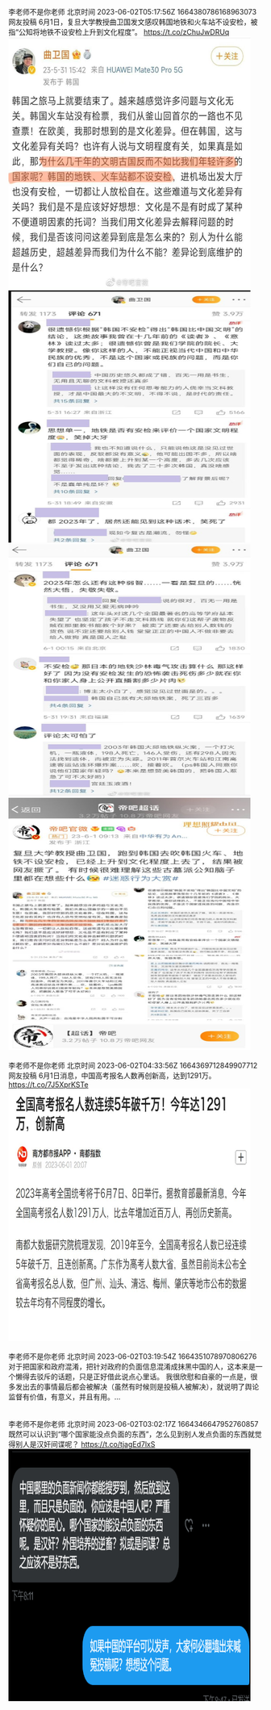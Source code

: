 李老师不是你老师 北京时间 2023-06-02T05:17:56Z 1664380786168963073<br>网友投稿
6月1日，复旦大学教授曲卫国发文感叹韩国地铁和火车站不设安检，被指“公知将地铁不设安检上升到文化程度”。 https://t.co/zChuJwDRUq<br><img src='/temp/image/2023/t-Month-6/1664380786168963073_0.jpg' width='480' height='500'><img src='/temp/image/2023/t-Month-6/1664380786168963073_1.jpg' width='480' height='500'><img src='/temp/image/2023/t-Month-6/1664380786168963073_2.jpg' width='480' height='500'><img src='/temp/image/2023/t-Month-6/1664380786168963073_3.jpg' width='480' height='500'><br><br>李老师不是你老师 北京时间 2023-06-02T04:33:56Z 1664369712849907712<br>网友投稿
6月1日消息，中国高考报名人数再创新高，达到1291万。 https://t.co/7J5XprKSTe<br><img src='/temp/image/2023/t-Month-6/1664369712849907712_0.jpg' width='480' height='500'><br><br>李老师不是你老师 北京时间 2023-06-02T03:19:54Z 1664351078970806276<br>对于把国家和政府混淆，把针对政府的负面信息混淆成抹黑中国的人，这本来是一个懒得去驳斥的话题，只是正好借此说点心里话。
我很欣慰和自豪的一点是，很多发出去的事情最后都会被解决（虽然有时候则是投稿人被解决），就说明了舆论监督有价值，有意义，并且有用。…<br><br><br>李老师不是你老师 北京时间 2023-06-02T03:02:17Z 1664346647952760857<br>既然可以认识到“哪个国家能没点负面的东西”，怎么见到别人发点负面的东西就觉得别人是汉奸间谍呢？ https://t.co/tjagEd7lxS<br><img src='/temp/image/2023/t-Month-6/1664346647952760857_0.jpg' width='480' height='500'><br><br>